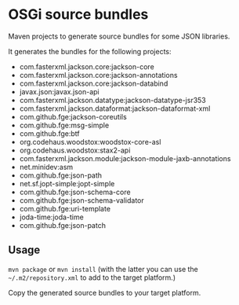 OSGi source bundles
===================

Maven projects to generate source bundles for some JSON libraries.

It generates the bundles for the following projects:
 - com.fasterxml.jackson.core:jackson-core
 - com.fasterxml.jackson.core:jackson-annotations
 - com.fasterxml.jackson.core:jackson-databind
 - javax.json:javax.json-api
 - com.fasterxml.jackson.datatype:jackson-datatype-jsr353
 - com.fasterxml.jackson.dataformat:jackson-dataformat-xml
 - com.github.fge:jackson-coreutils
 - com.github.fge:msg-simple
 - com.github.fge:btf
 - org.codehaus.woodstox:woodstox-core-asl
 - org.codehaus.woodstox:stax2-api
 - com.fasterxml.jackson.module:jackson-module-jaxb-annotations
 - net.minidev:asm
 - com.github.fge:json-path
 - net.sf.jopt-simple:jopt-simple
 - com.github.fge:json-schema-core
 - com.github.fge:json-schema-validator
 - com.github.fge:uri-template
 - joda-time:joda-time
 - com.github.fge:json-patch

Usage
-----

`mvn package` or `mvn install` (with the latter you can use the `~/.m2/repository.xml` to add to the target platform.)

Copy the generated source bundles to your target platform.
